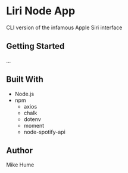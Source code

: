 # Liri Node App
CLI version of the infamous Apple Siri interface

## Getting Started

<html>
<head>
  <link rel="stylesheet" type="text/css" href="/asciinema-player.css" />
</head>
<body>
  <asciinema-player src="/231445.cast" cols="173" rows="31"></asciinema-player>
  ...
  <script src="/asciinema-player.js"></script>
</body>
</html>


## Built With
* Node.js
* npm
    * axios
    * chalk
    * dotenv
    * moment
    * node-spotify-api

## Author
Mike Hume
